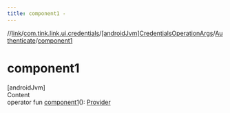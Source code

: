 ```yaml
---
title: component1 -
---
```

//[link](../../../index.md)/[com.tink.link.ui.credentials](../../index.md)/[[androidJvm]CredentialsOperationArgs](../index.md)/[Authenticate](index.md)/[component1](component1.md)



# component1  
[androidJvm]  
Content  
operator fun [component1](component1.md)(): [Provider](../../../com.tink.model.provider/[android-jvm]-provider/index.md)  



